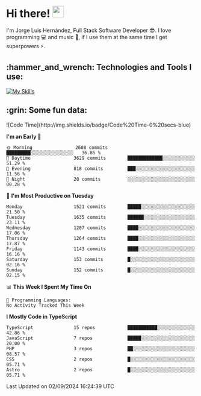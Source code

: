 <h1 align="left">
 <abc>
  <br>Hi there! <img src="https://user-images.githubusercontent.com/42378118/110234147-e3259600-7f4e-11eb-95be-0c4047144dea.gif" width="30"><br>
 </abc>
</h1>

I'm Jorge Luis Hernández, Full Stack Software Developer :sunglasses:. I love programming :computer: and music :musical_score:, if I use them at the same time I get superpowers :zap:. 


<h2 align="left">:hammer_and_wrench: Technologies and Tools I use:</h2>

[![My Skills](https://skillicons.dev/icons?i=js,ts,html,css,py,vue,react,next,nest,postgres,mysql)](https://skillicons.dev)

<h2 align="left">:grin: Some fun data:</h2>
<!--START_SECTION:waka-->
![Code Time](http://img.shields.io/badge/Code%20Time-0%20secs-blue)

**I'm an Early 🐤** 

```text
🌞 Morning                2608 commits        █████████░░░░░░░░░░░░░░░░   36.86 % 
🌆 Daytime                3629 commits        █████████████░░░░░░░░░░░░   51.29 % 
🌃 Evening                818 commits         ███░░░░░░░░░░░░░░░░░░░░░░   11.56 % 
🌙 Night                  20 commits          ░░░░░░░░░░░░░░░░░░░░░░░░░   00.28 % 
```
📅 **I'm Most Productive on Tuesday** 

```text
Monday                   1521 commits        █████░░░░░░░░░░░░░░░░░░░░   21.50 % 
Tuesday                  1635 commits        ██████░░░░░░░░░░░░░░░░░░░   23.11 % 
Wednesday                1207 commits        ████░░░░░░░░░░░░░░░░░░░░░   17.06 % 
Thursday                 1264 commits        ████░░░░░░░░░░░░░░░░░░░░░   17.87 % 
Friday                   1143 commits        ████░░░░░░░░░░░░░░░░░░░░░   16.16 % 
Saturday                 153 commits         █░░░░░░░░░░░░░░░░░░░░░░░░   02.16 % 
Sunday                   152 commits         █░░░░░░░░░░░░░░░░░░░░░░░░   02.15 % 
```


📊 **This Week I Spent My Time On** 

```text
💬 Programming Languages: 
No Activity Tracked This Week
```

**I Mostly Code in TypeScript** 

```text
TypeScript               15 repos            ███████████░░░░░░░░░░░░░░   42.86 % 
JavaScript               7 repos             █████░░░░░░░░░░░░░░░░░░░░   20.00 % 
PHP                      3 repos             ██░░░░░░░░░░░░░░░░░░░░░░░   08.57 % 
CSS                      2 repos             █░░░░░░░░░░░░░░░░░░░░░░░░   05.71 % 
Astro                    2 repos             █░░░░░░░░░░░░░░░░░░░░░░░░   05.71 % 
```




 Last Updated on 02/09/2024 16:24:39 UTC
<!--END_SECTION:waka-->
